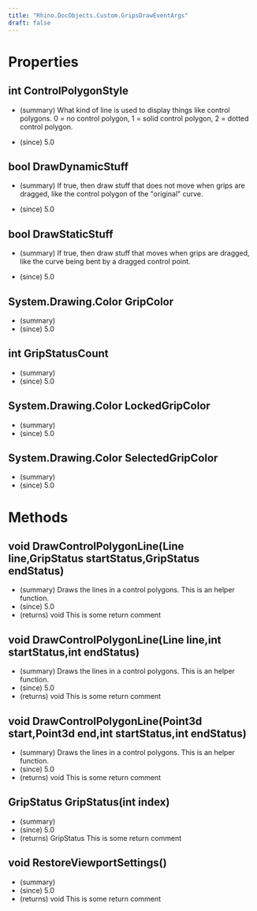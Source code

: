 ```yaml
---
title: "Rhino.DocObjects.Custom.GripsDrawEventArgs"
draft: false
---
```


# Properties
## int ControlPolygonStyle
- (summary) 
     What kind of line is used to display things like control polygons.
     0 = no control polygon,  1 = solid control polygon,  2 = dotted control polygon.
     
- (since) 5.0
## bool DrawDynamicStuff
- (summary) 
     If true, then draw stuff that does not move when grips are
     dragged, like the control polygon of the "original" curve.
     
- (since) 5.0
## bool DrawStaticStuff
- (summary) 
     If true, then draw stuff that moves when grips are dragged,
     like the curve being bent by a dragged control point.
     
- (since) 5.0
## System.Drawing.Color GripColor
- (summary) 
- (since) 5.0
## int GripStatusCount
- (summary) 
- (since) 5.0
## System.Drawing.Color LockedGripColor
- (summary) 
- (since) 5.0
## System.Drawing.Color SelectedGripColor
- (summary) 
- (since) 5.0
# Methods
## void DrawControlPolygonLine(Line line,GripStatus startStatus,GripStatus endStatus)
- (summary) 
     Draws the lines in a control polygons.
     This is an helper function.
- (since) 5.0
- (returns) void This is some return comment
## void DrawControlPolygonLine(Line line,int startStatus,int endStatus)
- (summary) 
     Draws the lines in a control polygons.
     This is an helper function.
- (since) 5.0
- (returns) void This is some return comment
## void DrawControlPolygonLine(Point3d start,Point3d end,int startStatus,int endStatus)
- (summary) 
     Draws the lines in a control polygons.
     This is an helper function.
- (since) 5.0
- (returns) void This is some return comment
## GripStatus GripStatus(int index)
- (summary) 
- (since) 5.0
- (returns) GripStatus This is some return comment
## void RestoreViewportSettings()
- (summary) 
- (since) 5.0
- (returns) void This is some return comment
